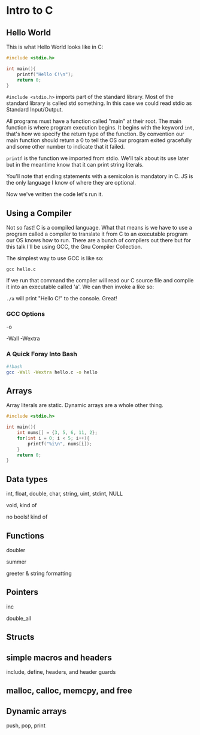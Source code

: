 # Intro to C

## Hello World

This is what Hello World looks like in C:

```c
#include <stdio.h>

int main(){
    printf("Hello C!\n");
    return 0;
}
```

`#include <stdio.h>` imports part of the standard library. Most of the standard library is called std something. In this case we could read stdio as Standard Input/Output.

All programs must have a function called "main" at their root. The main function is where program execution begins. It begins with the keyword `int`, that's how we specify the return type of the function. By convention our main function should return a 0 to tell the OS our program exited gracefully and some other number to indicate that it failed.

`printf` is the function we imported from stdio. We'll talk about its use later but in the meantime know that it can print string literals.

You'll note that ending statements with a semicolon is mandatory in C. JS is the only language I know of where they are optional.

Now we've written the code let's run it.

## Using a Compiler

Not so fast! C is a compiled language. What that means is we have to use a program called a compiler to translate it from C to an executable program our OS knows how to run. There are a bunch of compilers out there but for this talk I'll be using GCC, the Gnu Compiler Collection.

The simplest way to use GCC is like so:

`gcc hello.c`

If we run that command the compiler will read our C source file and compile it into an executable called 'a'. We can then invoke a like so:

`./a` will print "Hello C!" to the console. Great!

### GCC Options

-o

-Wall -Wextra

### A Quick Foray Into Bash

```sh
#!bash
gcc -Wall -Wextra hello.c -o hello
```

## Arrays

Array literals are static. Dynamic arrays are a whole other thing.

```c
#include <stdio.h>

int main(){
    int nums[] = {3, 5, 6, 11, 2};
    for(int i = 0; i < 5; i++){
        printf("%i\n", nums[i]);
    }
    return 0;
}
```

## Data types

int, float, double, char, string, uint, stdint, NULL

void, kind of

no bools! kind of

## Functions

doubler

summer

greeter & string formatting

## Pointers

inc

double_all

## Structs

## simple macros and headers

include, define, headers, and header guards

## malloc, calloc, memcpy, and free

## Dynamic arrays

push, pop, print